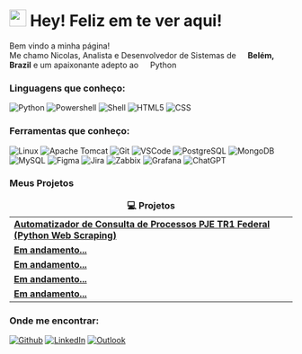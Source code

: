 <h1><img src="https://emojis.slackmojis.com/emojis/images/1531849430/4246/blob-sunglasses.gif?1531849430" width="30"/> Hey! Feliz em te ver aqui!</h1>


<p>Bem vindo a minha página! </br> Me chamo Nicolas, Analista e Desenvolvedor de Sistemas de <img src="https://github.com/Nik0lax/Nik0lax/assets/136096951/61bbb6b0-fdaf-4a3e-a76e-1ee4e01f07ac" width="13"/> <b>Belém, Brazil</b> e um apaixonante adepto ao <img src="https://github.com/Nik0lax/Nik0lax/assets/136096951/dc866bf5-bd20-4e46-a4d3-78b606343f75" width="13"/> Python </p>

<h3>Linguagens que conheço:</h3>
<p>
  <img alt="Python" src="https://img.shields.io/badge/-Python-3776AB?style=flat-square&logo=python&logoColor=white" />
  <img alt="Powershell" src="https://img.shields.io/badge/Powershell-2CA5E0?style=flat-square&logo=powershell&logoColor=white" />
  <img alt="Shell" src="https://img.shields.io/badge/Shell_Script-%23121011.svg?style=flat-square&logo=gnu-bash&logoColor=white" />
  <img alt="HTML5" src="https://img.shields.io/badge/-HTML5-E34F26?style=flat-square&logo=html5&logoColor=white" />
  <img alt="CSS" src="https://img.shields.io/badge/CSS-239120?style=flat-square&logo=css3&logoColor=white" />
</p>

<h3>Ferramentas que conheço:</h3>
<p>
  <img alt="Linux" src="https://img.shields.io/badge/-Linux-FFA800?style=flat-square&logo=linux&logoColor=white" />
  <img alt="Apache Tomcat" src="https://img.shields.io/badge/-Apache%20Tomcat-C200D2.svg?style=flat-square&logo=apache-tomcat&logoColor=white" />
  <img alt="Git" src="https://img.shields.io/badge/-Git-F05032?style=flat-square&logo=git&logoColor=white" />
  <img alt="VSCode" src="https://img.shields.io/badge/Visual_Studio_Code-0078D4?style=flat-square&logo=visual%20studio%20code&logoColor=white" />
  <img alt="PostgreSQL" src="https://img.shields.io/badge/PostgreSQL-316192?style=flat-square&logo=postgresql&logoColor=white" />
  <img alt="MongoDB" src="https://img.shields.io/badge/-MongoDB-13aa52?style=flat-square&logo=mongodb&logoColor=white" />
  <img alt="MySQL" src="https://img.shields.io/badge/MySQL-005C84?style=flat-square&logo=mysql&logoColor=white" />
  <img alt="Figma" src="https://img.shields.io/badge/Figma-F24E1E?style=flat-square&logo=figma&logoColor=white" />
  <img alt="Jira" src="https://img.shields.io/badge/Jira-0052CC?style=flat-square&logo=Jira&logoColor=white" />
  <img alt="Zabbix" src="https://img.shields.io/badge/Zabbix-FF0000?style=flat-square&logo=zotero&logoColor=white" />
  <img alt="Grafana" src="https://img.shields.io/badge/Grafana-%23F46800.svg?style=flat-square&logo=grafana&logoColor=white" />
  <img alt="ChatGPT" src="https://img.shields.io/badge/ChatGPT-74aa9c?style=flat-square&logo=openai&logoColor=white" />
</p>
<h3>Meus Projetos</h3>
<table>
  <thead align="center">
    <tr border: none;>
      <td><b> 💻 Projetos</b></td>
    </tr>
  <thead/>
  <tbody>
    <tr>
      <td><a href="https://github.com/Nik0lax/PJE_process_consultation_automator_webScraping/tree/main"><b>Automatizador de Consulta de Processos PJE TR1 Federal (Python Web Scraping)</b></a></td>
    </tr>
    <tr>
      <td><a href=""><b>Em andamento...</b></a></td>
    </tr>
    <tr>
      <td><a href=""><b>Em andamento...</b></a></td>
    </tr>
    <tr>
      <td><a href=""><b>Em andamento...</b></a></td>
    </tr>
    <tr>
      <td><a href=""><b>Em andamento...</b></a></td>
    </tr>
  </tbody>
</table>








<h3>Onde me encontrar:</h3>
<p>
  <a href="https://github.com/Nik0lax" target="_blank"><img alt="Github" src="https://img.shields.io/badge/GitHub-%2312100E.svg?&style=flat-square&logo=Github&logoColor=white" /></a>
  <a href="https://www.linkedin.com/in/gabrielnikolax/" target="_blank"><img alt="LinkedIn" src="https://img.shields.io/badge/Linkedin-%230077B5.svg?&style=flat-square&logo=linkedin&logoColor=white" /></a>
  <a href="gnicolasdev@hotmail.com" target="_blank"><img alt="Outlook" src="https://img.shields.io/badge/Outlook-0078D4.svg?&style=flat-square&logo=microsoftoutlook&logoColor=white" /></a>
</p>
